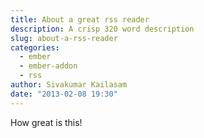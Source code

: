 ```yaml
---
title: About a great rss reader
description: A crisp 320 word description
slug: about-a-rss-reader
categories: 
  - ember
  - ember-addon
  - rss
author: Sivakumar Kailasam
date: "2013-02-08 19:30"
---
```

How great is this!
